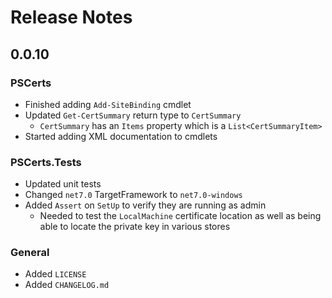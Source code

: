 # Release Notes

## 0.0.10

### PSCerts

- Finished adding `Add-SiteBinding` cmdlet
- Updated `Get-CertSummary` return type to `CertSummary`
    - `CertSummary` has an `Items` property which is a `List<CertSummaryItem>`
- Started adding XML documentation to cmdlets

### PSCerts.Tests

- Updated unit tests
- Changed `net7.0` TargetFramework to `net7.0-windows`
- Added `Assert` on `SetUp` to verify they are running as admin
  - Needed to test the `LocalMachine` certificate location as well as being able to locate the private key in various stores

### General

- Added `LICENSE`
- Added `CHANGELOG.md`
